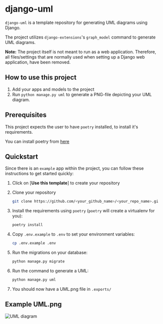 # django-uml
`django-uml` is a template repository for generating UML diagrams using Django.

The project utilizes `django-extensions`'s `graph_model` command to generate UML diagrams.


**Note:** The project itself is not meant to run as a web application. Therefore, all files/settings
that are normally used when setting up a Django web application, have been removed.


## How to use this project
1. Add your apps and models to the project
2. Run `python manage.py uml` to generate a PNG-file depicting your UML diagram.

## Prerequisites
This project expects the user to have `poetry` installed, to install it's requirements.

You can install poetry from [here](https://python-poetry.org/docs/master/#installation)

## Quickstart
Since there is an `example` app within the project, 
you can follow these instructions to get started quickly:

1. Click on [**Use this template**] to create your repository

1. Clone your repository
    ```bash
    git clone https://github.com/<your_github_name>/<your_repo_name>.git
    ```
    
1. Install the requirements using `poetry` (`poetry` will create a virtualenv for you):
    
    ```bash
    poetry install
    ```

1. Copy `.env.example` to `.env` to set your environment variables:

    ```bash
    cp .env.example .env
    ```

1. Run the migrations on your database:

    ```bash
    python manage.py migrate
   ```

1. Run the command to generate a UML:

    ```bash
    python manage.py uml
    ```

1. You should now have a UML.png file in `.exports/`

## Example UML.png

![UML diagram](.examples/UML.png?raw=true "UML diagram")

